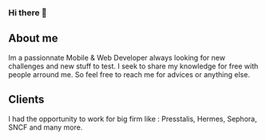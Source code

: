 ### Hi there 👋

## About me

Im a passionnate Mobile & Web Developer always looking for new challenges and new stuff to test. I seek to share my knowledge for free with people arround me. So feel free to reach me for advices or anything else. 

## Clients

I had the opportunity to work for big firm like : Presstalis, Hermes, Sephora, SNCF and many more. 
